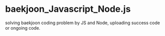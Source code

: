 # baekjoon_Javascript_Node.js
solving baekjoon coding problem by JS and Node, uploading success code or ongoing code.

